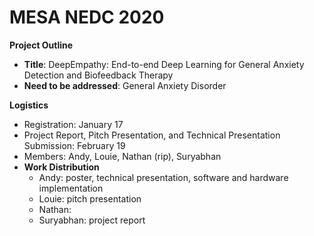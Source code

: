 # MESA NEDC 2020
**Project Outline** 
  - **Title**: DeepEmpathy: End-to-end Deep Learning for General Anxiety Detection and Biofeedback Therapy 
  - **Need to be addressed**: General Anxiety Disorder
  
**Logistics**
  - Registration: January 17
  - Project Report, Pitch Presentation, and Technical Presentation Submission: February 19
  - Members: Andy, Louie, Nathan (rip), Suryabhan
  - **Work Distribution**
    - Andy: poster, technical presentation, software and hardware implementation
    - Louie: pitch presentation
    - Nathan:
    - Suryabhan: project report
    

  
  
